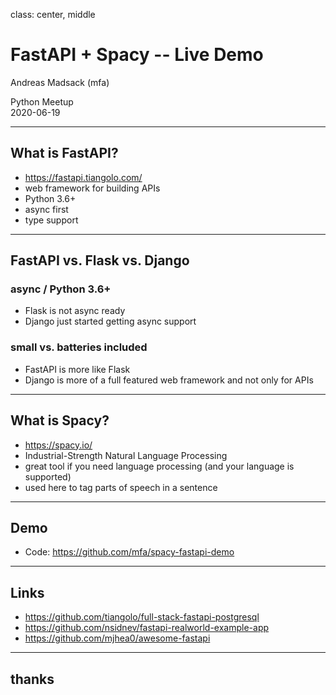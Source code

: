 class: center, middle

# FastAPI + Spacy -- Live Demo

Andreas Madsack (mfa)

Python Meetup<br/>
2020-06-19

---

## What is FastAPI?

- https://fastapi.tiangolo.com/
- web framework for building APIs
- Python 3.6+
- async first
- type support


---

## FastAPI vs. Flask vs. Django

### async / Python 3.6+

- Flask is not async ready
- Django just started getting async support

### small vs. batteries included

- FastAPI is more like Flask
- Django is more of a full featured web framework and not only for APIs


---

## What is Spacy?

- https://spacy.io/
- Industrial-Strength Natural Language Processing
- great tool if you need language processing (and your language is supported)
- used here to tag parts of speech in a sentence


---

## Demo

- Code: https://github.com/mfa/spacy-fastapi-demo


---

## Links

- https://github.com/tiangolo/full-stack-fastapi-postgresql
- https://github.com/nsidnev/fastapi-realworld-example-app
- https://github.com/mjhea0/awesome-fastapi

---

## thanks
